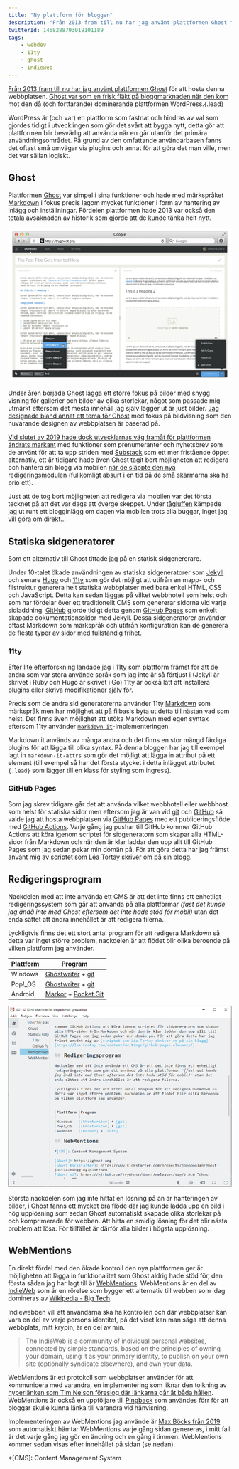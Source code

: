 ```yaml
---
title: "Ny plattform för bloggen"
description: "Från 2013 fram till nu har jag använt plattformen Ghost för att hosta denna webbplatsen. Ghost var som en frisk fläkt på bloggmarknaden när den kom mot den då (och fortfarande) dominerande plattformen WordPress."
twitterId: 1468288793019101189
tags:
    - webdev
    - 11ty
    - ghost
    - indieweb
---
```


[Från 2013 fram till nu har jag använt plattformen Ghost][Ghost] för att hosta denna webbplatsen. [Ghost var som en frisk fläkt på bloggmarknaden när den kom][Ghost Kickstarter] mot den då (och fortfarande) dominerande plattformen WordPress.{.lead}

WordPress är (och var) en plattform som fastnat och hindras av val som gjordes tidigt i utvecklingen som gör det svårt att bygga nytt, detta gör att plattformen blir besvärlig att använda när en går utanför det primära användningsområdet. På grund av den omfattande användarbasen fanns det oftast små omvägar via plugins och annat för att göra det man ville, men det var sällan logiskt.

## Ghost

Plattformen [Ghost] var simpel i sina funktioner och hade med märkspråket [Markdown][Wikipedia - Markdown] i fokus precis lagom mycket funktioner i form av hantering av inlägg och inställningar. Fördelen plattformen hade 2013 var också den totala avsaknaden av historik som gjorde att de kunde tänka helt nytt.

![Skärmdump på redigeringsgränssnittet i Ghost med redigeringsvy till vänster och visningsvy till höger](ghost_markdown-editor.png)

Under åren började [Ghost] lägga ett större fokus på bilder med snygg visning för gallerier och bilder av olika storlekar, något som passade mig utmärkt eftersom det mesta innehåll jag själv lägger ut är just bilder. [Jag designade bland annat ett tema för Ghost][Saga] med fokus på bildvisning som den nuvarande designen av webbplatsen är baserad på.

[Vid slutet av 2019 hade dock utvecklarnas väg framåt för plattformen ändrats markant][Ghost v3] med funktioner som prenumeranter och nyhetsbrev som de använt för att ta upp striden med [Substack] som ett mer fristående öppet alternativ, ett år tidigare hade även Ghost tagit bort möjligheten att redigera och hantera sin blogg via mobilen [när de släppte den nya redigeringsmodulen][Ghost v2] (fullkomligt absurt i en tid då de små skärmarna ska ha prio ett).

Just att de tog bort möjligheten att redigera via mobilen var det första tecknet på att det var dags att överge skeppet. Under [tågluffen][Tågluffen] kämpade jag ut runt ett blogginlägg om dagen via mobilen trots alla buggar, inget jag vill göra om direkt…

## Statiska sidgeneratorer

Som ett alternativ till Ghost tittade jag på en statisk sidgenererare.

Under 10-talet ökade användningen av statiska sidgeneratorer som [Jekyll] och senare [Hugo] och [11ty] som gör det möjligt att utifrån en mapp- och filstruktur generera helt statiska webbplatser med bara enkel HTML, CSS och JavaScript. Detta kan sedan läggas på vilket webbhotell som helst och som har fördelar över ett traditionellt CMS som genererar sidorna vid varje sidladdning. [GitHub] gjorde tidigt detta genom [GitHub Pages] som enkelt skapade dokumentationssidor med Jekyll. Dessa sidgeneratorer använder oftast Markdown som märkspråk och utifrån konfiguration kan de generera de flesta typer av sidor med fullständig frihet.

### 11ty

Efter lite efterforskning landade jag i [11ty] som plattform främst för att de andra som var stora använde språk som jag inte är så förtjust i (Jekyll är skrivet i Ruby och Hugo är skrivet i Go) 11ty är också lätt att installera plugins eller skriva modifikationer själv för.

Precis som de andra sid generatorerna använder 11ty [Markdown][Wikipedia - Markdown] som märkspråk men har möjlighet att på filbasis byta ut detta till nästan vad som helst. Det finns även möjlighet att utöka Markdown med egen syntax eftersom 11ty använder [`markdown-it`][markdown-it]-implementeringen.

Markdown it används av många andra och det finns en stor mängd färdiga plugins för att lägga till olika syntax. På denna bloggen har jag till exempel lagt in `markdown-it-attrs` som gör det möjligt att lägga in attribut på ett element (till exempel så har det första stycket i detta inlägget attributet `{.lead}` som lägger till en klass för styling som ingress).

### GitHub Pages

Som jag skrev tidigare går det att använda vilket webbhotell eller webbhost som helst för statiska sidor men eftersom jag är van vid [git] och [GitHub] så valde jag att hosta webbplatsen via [GitHub Pages] med ett publiceringsflöde med [GitHub Actions]. Varje gång jag pushar till GitHub kommer GitHub Actions att köra igenom scriptet för sidgeneratorn som skapar alla HTML-sidor från Markdown och när den är klar laddar den upp allt till GitHub Pages som jag sedan pekar min domän på. För att göra detta har jag främst använt mig av [scriptet som Léa Tortay skriver om på sin blogg](https://lea-tortay.com/assets/writings/github-pages-eleventy/).

## Redigeringsprogram

Nackdelen med att inte använda ett CMS är att det inte finns ett enhetligt redigeringssystem som går att använda på alla plattformar _(fast det kunde jag ändå inte med Ghost eftersom det inte hade stöd för mobil)_ utan det enda sättet att ändra innehållet är att redigera filerna.

Lyckligtvis finns det ett stort antal program för att redigera Markdown så detta var inget större problem, nackdelen är att flödet blir olika beroende på vilken plattform jag använder.

| Plattform | Program                 |
| --------- | ----------------------- |
| Windows   | [Ghostwriter] + [git]   |
| Pop!\_OS  | [Ghostwriter] + [git]   |
| Android   | [Markor] + [Pocket Git] |

![Skärmdump på redigeringsprogrammet Ghostwriter i Windows](ghostwriter-2021-12-07_173620.png)

Största nackdelen som jag inte hittat en lösning på än är hanteringen av bilder, i Ghost fanns ett mycket bra flöde där jag kunde ladda upp en bild i hög upplösning som sedan Ghost automatiskt skapade olika storlekar på och komprimerade för webben. Att hitta en smidig lösning för det blir nästa problem att lösa. För tillfället är därför alla bilder i högsta upplösning.

## WebMentions

En direkt fördel med den ökade kontroll den nya plattformen ger är möjligheten att lägga in funktionalitet som Ghost aldrig hade stöd för, den första sådan jag har lagt till är [WebMentions]. WebMentions är en del av [IndieWeb] som är en rörelse som bygger ett alternativ till webben som idag domineras av [Wikipedia - Big Tech].

Indiewebben vill att användarna ska ha kontrollen och där webbplatser kan vara en del av varje persons identitet, på det viset kan man säga att denna webbplats, mitt krypin, är en del av min.

> The IndieWeb is a community of individual personal websites, connected by simple standards, based on the principles of owning your domain, using it as your primary identity, to publish on your own site (optionally syndicate elsewhere), and own your data.

WebMentions är ett protokoll som webbplatser använder för att kommunicera med varandra, en implementering som liknar den tolkning av [hyperlänken som Tim Nelson föreslog där länkarna går åt båda hållen](http://www.ted-hunt.com/HYPERLINKS/index.html). WebMentions är också en uppföljare till [Pingback] som användes förr för att bloggar skulle kunna länka till varandra vid hänvisning.

Implementeringen av WebMentions jag använde är [Max Böcks från 2019](https://mxb.dev/blog/using-webmentions-on-static-sites/) som automatiskt hämtar WebMentions varje gång sidan genereras, i mitt fall är det varje gång jag gör en ändring och en gång i timmen. WebMentions kommer sedan visas efter innehållet på sidan (se nedan).

[^1]: Test av fotnot

*[CMS]: Content Management System

[Ghost]: https://ghost.org
[Ghost Kickstarter]: https://www.kickstarter.com/projects/johnonolan/ghost-just-a-blogging-platform
[Ghost v2]: https://github.com/TryGhost/Ghost/releases/tag/2.0.0 "Ghost version 2"
[Ghost v3]: https://github.com/TryGhost/Ghost/releases/tag/3.0.0 "Ghost version 3"
[Saga]: https://github.com/Reedyn/Saga
[Wikipedia - Markdown]: https://sv.wikipedia.org/wiki/Markdown
[Wikipedia - Big Tech]: https://en.wikipedia.org/wiki/Big_Tech
[Substack]: https://substack.com
[Jekyll]: https://jekyllrb.com
[Hugo]: https://gohugo.io
[11ty]: https://www.11ty.dev/
[git]: https://git-scm.com
[GitHub]: https://github.com/
[GitHub Pages]: https://pages.github.com
[GitHub Actions]: https://github.com/features/actions
[Tågluffen]: /tagluffen/
[markdown-it]: https://markdown-it.github.io
[Ghostwriter]: https://wereturtle.github.io/ghostwriter/
[Markor]: https://play.google.com/store/apps/details?id=net.gsantner.markor
[Pocket Git]: https://play.google.com/store/apps/details?id=com.aor.pocketgit
[WebMentions]: https://indieweb.org/Webmention
[IndieWeb]: https://indieweb.org
[Pingback]: https://en.wikipedia.org/wiki/Pingback
